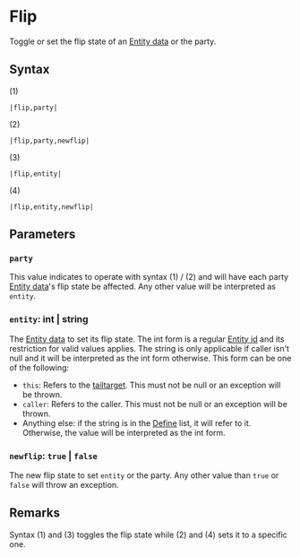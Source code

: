 # Flip

Toggle or set the flip state of an [Entity data](../../../TextAsset%20Data/Entity%20data.md) or the party.

## Syntax

(1)

````
|flip,party|
````

(2)

````
|flip,party,newflip|
````

(3)

````
|flip,entity|
````

(4)

````
|flip,entity,newflip|
````

## Parameters

### `party`

This value indicates to operate with syntax (1) / (2) and will have each party [Entity data](../../../TextAsset%20Data/Entity%20data.md)'s flip state be affected. Any other value will be interpreted as `entity`.

### `entity`: int | string

The [Entity data](../../../TextAsset%20Data/Entity%20data.md) to set its flip state. The int form is a regular [Entity id](../Entity%20id.md) and its restriction for valid values applies. The string is only applicable if caller isn't null and it will be interpreted as the int form otherwise. This form can be one of the following:

* `this`: Refers to the [tailtarget](../../Notable%20local%20variable/tailtarget.md). This must not be null or an exception will be thrown.
* `caller`: Refers to the caller. This must not be null or an exception will be thrown.
* Anything else: if the string is in the [Define](Define.md) list, it will refer to it. Otherwise, the value will be interpreted as the int form.

### `newflip`: `true` | `false`

The new flip state to set `entity` or the party. Any other value than `true` or `false` will throw an exception.

## Remarks

Syntax (1) and (3) toggles the flip state while (2) and (4) sets it to a specific one.
